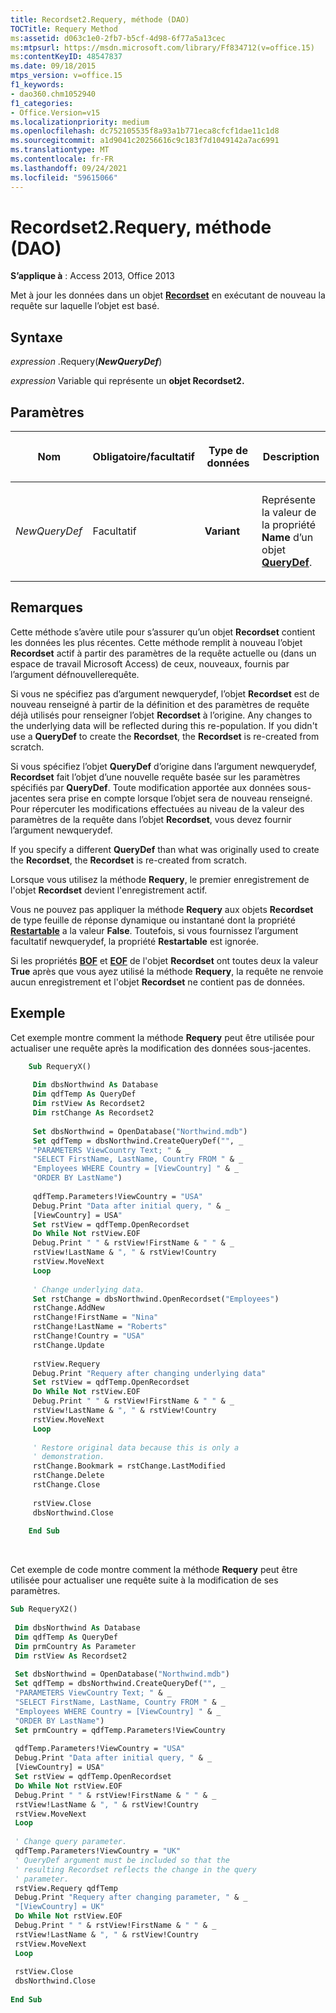```yaml
---
title: Recordset2.Requery, méthode (DAO)
TOCTitle: Requery Method
ms:assetid: d063c1e0-2fb7-b5cf-4d98-6f77a5a13cec
ms:mtpsurl: https://msdn.microsoft.com/library/Ff834712(v=office.15)
ms:contentKeyID: 48547837
ms.date: 09/18/2015
mtps_version: v=office.15
f1_keywords:
- dao360.chm1052940
f1_categories:
- Office.Version=v15
ms.localizationpriority: medium
ms.openlocfilehash: dc752105535f8a93a1b771eca8cfcf1dae11c1d8
ms.sourcegitcommit: a1d9041c20256616c9c183f7d1049142a7ac6991
ms.translationtype: MT
ms.contentlocale: fr-FR
ms.lasthandoff: 09/24/2021
ms.locfileid: "59615066"
---
```

# <a name="recordset2requery-method-dao"></a>Recordset2.Requery, méthode (DAO)

**S’applique à** : Access 2013, Office 2013

Met à jour les données dans un objet **[Recordset](recordset-object-dao.md)** en exécutant de nouveau la requête sur laquelle l’objet est basé.

## <a name="syntax"></a>Syntaxe

*expression* .Requery(***NewQueryDef***)

*expression* Variable qui représente un **objet Recordset2.**

## <a name="parameters"></a>Paramètres

<table>
<colgroup>
<col style="width: 25%" />
<col style="width: 25%" />
<col style="width: 25%" />
<col style="width: 25%" />
</colgroup>
<thead>
<tr class="header">
<th><p>Nom</p></th>
<th><p>Obligatoire/facultatif</p></th>
<th><p>Type de données</p></th>
<th><p>Description</p></th>
</tr>
</thead>
<tbody>
<tr class="odd">
<td><p><em>NewQueryDef</em></p></td>
<td><p>Facultatif</p></td>
<td><p><strong>Variant</strong></p></td>
<td><p>Représente la valeur de la propriété <strong>Name</strong> d’un objet <strong><a href="querydef-object-dao.md">QueryDef</a></strong>.</p></td>
</tr>
</tbody>
</table>


## <a name="remarks"></a>Remarques

Cette méthode s’avère utile pour s’assurer qu’un objet **Recordset** contient les données les plus récentes. Cette méthode remplit à nouveau l’objet **Recordset** actif à partir des paramètres de la requête actuelle ou (dans un espace de travail Microsoft Access) de ceux, nouveaux, fournis par l’argument défnouvellerequête.

Si vous ne spécifiez pas d’argument newquerydef, l’objet **Recordset** est de nouveau renseigné à partir de la définition et des paramètres de requête déjà utilisés pour renseigner l’objet **Recordset** à l’origine. Any changes to the underlying data will be reflected during this re-population. If you didn't use a **QueryDef** to create the **Recordset**, the **Recordset** is re-created from scratch.

Si vous spécifiez l’objet **QueryDef** d’origine dans l’argument newquerydef, **Recordset** fait l’objet d’une nouvelle requête basée sur les paramètres spécifiés par **QueryDef**. Toute modification apportée aux données sous-jacentes sera prise en compte lorsque l’objet sera de nouveau renseigné. Pour répercuter les modifications effectuées au niveau de la valeur des paramètres de la requête dans l’objet **Recordset**, vous devez fournir l’argument newquerydef.

If you specify a different **QueryDef** than what was originally used to create the **Recordset**, the **Recordset** is re-created from scratch.

Lorsque vous utilisez la méthode **Requery**, le premier enregistrement de l'objet **Recordset** devient l'enregistrement actif.

Vous ne pouvez pas appliquer la méthode **Requery** aux objets **Recordset** de type feuille de réponse dynamique ou instantané dont la propriété **[Restartable](recordset2-restartable-property-dao.md)** a la valeur **False**. Toutefois, si vous fournissez l’argument facultatif newquerydef, la propriété **Restartable** est ignorée.

Si les propriétés **[BOF](recordset2-bof-property-dao.md)** et **[EOF](recordset2-eof-property-dao.md)** de l'objet **Recordset** ont toutes deux la valeur **True** après que vous ayez utilisé la méthode **Requery**, la requête ne renvoie aucun enregistrement et l'objet **Recordset** ne contient pas de données.

## <a name="example"></a>Exemple

Cet exemple montre comment la méthode **Requery** peut être utilisée pour actualiser une requête après la modification des données sous-jacentes.

```vb
    Sub RequeryX() 
     
     Dim dbsNorthwind As Database 
     Dim qdfTemp As QueryDef 
     Dim rstView As Recordset2 
     Dim rstChange As Recordset2 
     
     Set dbsNorthwind = OpenDatabase("Northwind.mdb") 
     Set qdfTemp = dbsNorthwind.CreateQueryDef("", _ 
     "PARAMETERS ViewCountry Text; " & _ 
     "SELECT FirstName, LastName, Country FROM " & _ 
     "Employees WHERE Country = [ViewCountry] " & _ 
     "ORDER BY LastName") 
     
     qdfTemp.Parameters!ViewCountry = "USA" 
     Debug.Print "Data after initial query, " & _ 
     [ViewCountry] = USA" 
     Set rstView = qdfTemp.OpenRecordset 
     Do While Not rstView.EOF 
     Debug.Print " " & rstView!FirstName & " " & _ 
     rstView!LastName & ", " & rstView!Country 
     rstView.MoveNext 
     Loop 
     
     ' Change underlying data. 
     Set rstChange = dbsNorthwind.OpenRecordset("Employees") 
     rstChange.AddNew 
     rstChange!FirstName = "Nina" 
     rstChange!LastName = "Roberts" 
     rstChange!Country = "USA" 
     rstChange.Update 
     
     rstView.Requery 
     Debug.Print "Requery after changing underlying data" 
     Set rstView = qdfTemp.OpenRecordset 
     Do While Not rstView.EOF 
     Debug.Print " " & rstView!FirstName & " " & _ 
     rstView!LastName & ", " & rstView!Country 
     rstView.MoveNext 
     Loop 
     
     ' Restore original data because this is only a 
     ' demonstration. 
     rstChange.Bookmark = rstChange.LastModified 
     rstChange.Delete 
     rstChange.Close 
     
     rstView.Close 
     dbsNorthwind.Close 
     
    End Sub 
```

<br/>

Cet exemple de code montre comment la méthode **Requery** peut être utilisée pour actualiser une requête suite à la modification de ses paramètres.

```vb
Sub RequeryX2() 
 
 Dim dbsNorthwind As Database 
 Dim qdfTemp As QueryDef 
 Dim prmCountry As Parameter 
 Dim rstView As Recordset2 
 
 Set dbsNorthwind = OpenDatabase("Northwind.mdb") 
 Set qdfTemp = dbsNorthwind.CreateQueryDef("", _ 
 "PARAMETERS ViewCountry Text; " & _ 
 "SELECT FirstName, LastName, Country FROM " & _ 
 "Employees WHERE Country = [ViewCountry] " & _ 
 "ORDER BY LastName") 
 Set prmCountry = qdfTemp.Parameters!ViewCountry 
 
 qdfTemp.Parameters!ViewCountry = "USA" 
 Debug.Print "Data after initial query, " & _ 
 [ViewCountry] = USA" 
 Set rstView = qdfTemp.OpenRecordset 
 Do While Not rstView.EOF 
 Debug.Print " " & rstView!FirstName & " " & _ 
 rstView!LastName & ", " & rstView!Country 
 rstView.MoveNext 
 Loop 
 
 ' Change query parameter. 
 qdfTemp.Parameters!ViewCountry = "UK" 
 ' QueryDef argument must be included so that the 
 ' resulting Recordset reflects the change in the query 
 ' parameter. 
 rstView.Requery qdfTemp 
 Debug.Print "Requery after changing parameter, " & _ 
 "[ViewCountry] = UK" 
 Do While Not rstView.EOF 
 Debug.Print " " & rstView!FirstName & " " & _ 
 rstView!LastName & ", " & rstView!Country 
 rstView.MoveNext 
 Loop 
 
 rstView.Close 
 dbsNorthwind.Close 
 
End Sub 
 
```

